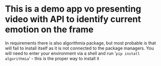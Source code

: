 # This is a demo app vo presenting video with API to identify current emotion on the frame

In requirements there is also algorithmia package, but most probable is that will fail to install itself as it is not connected to the package managers.
You will need to enter your environment via a shell and run '`pip install algorithmia`' - this is the proper way to install it
